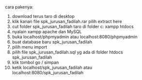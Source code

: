 
cara pakenya:
1. download terus taro di desktop
2. klik kanan file spk_jurusan_fadilah.rar pilih extract here
3. cut folder spk_jurusan_fadilah taro di folder c: xampp htdocs
4. nyalain xampp apache dan MySQL
5. buka localhost/phpmyadmin atau localhost:8080/phpmyadmin 
6. buat database baru spk_jurusan_fadilah
7. pilih menu import
8. pilih file spk_jurusan_fadilah.sql yg ada di folder htdocs spk_jurusan_fadilah
9. klik tombol go / simpan
10. ketik localhost/spk_jurusan_fadilah atau localhost:8080/spk_jurusan_fadilah
